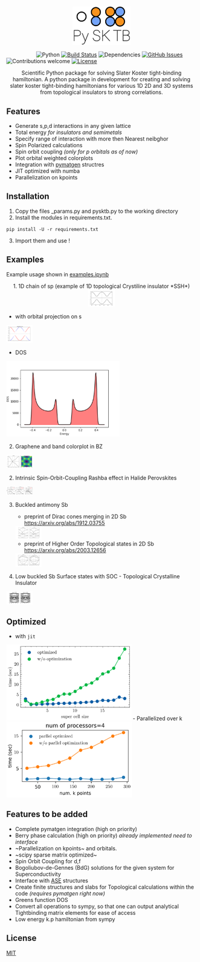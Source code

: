 <p align="center"><img width=30.5% src="./logo.png"></p>


&nbsp;&nbsp;&nbsp;&nbsp;&nbsp;&nbsp;&nbsp;&nbsp;&nbsp;&nbsp;&nbsp;&nbsp;&nbsp;&nbsp;&nbsp;&nbsp;&nbsp;&nbsp;&nbsp;
![Python](https://img.shields.io/badge/python-v3.6+-blue.svg)
[![Build Status](https://travis-ci.org/anfederico/Clairvoyant.svg?branch=master)](https://travis-ci.org/anfederico/Clairvoyant)
![Dependencies](https://img.shields.io/badge/dependencies-up%20to%20date-brightgreen.svg)
[![GitHub Issues](https://img.shields.io/github/issues/anfederico/Clairvoyant.svg)](https://github.com/anfederico/Clairvoyant/issues)
![Contributions welcome](https://img.shields.io/badge/contributions-welcome-orange.svg)
[![License](https://img.shields.io/badge/license-MIT-blue.svg)](https://opensource.org/licenses/MIT)

<p align="center">Scientific Python package for solving Slater Koster tight-binding hamiltonian. A python package in development for creating and solving slater koster tight-binding hamiltonians for various 1D 2D and 3D systems from topological insulators to strong correlations.</p>

                            



## Features

  - Generate s,p,d interactions in any given lattice
  - Total energy *for insulators and semimetals*
  - Specify range of interaction with more then Nearest neibghor
  - Spin Polarized calculations
  - Spin orbit coupling *(only for p orbitals as of now)*
  - Plot orbital weighted colorplots
  - Integration with [pymatgen](https://pymatgen.org) structres 
  - JIT optimized with numba
  - Parallelization on kpoints

## Installation
 1. Copy the files _params.py and pysktb.py to the working directory
 2. Install the modules in requirements.txt.
 ```console
 pip install -U -r requirements.txt
 ```
 3. Import them and use !

 
## Examples

Example usage shown in 	[examples.ipynb](./examples/examples.ipynb)

<p align="center">
1. 1D chain of sp (example of 1D topological Crystiline insulator *SSH*)
  
 <img src="./examples/sp-chain.png" style="max-height: 70px; max-width: 70px;" >
  
  - with orbital projection on s
  <img src="./examples/sp-chain-proj.png" style="max-height: 70px; max-width: 70px;" >
  
  - DOS
  
  <img src="./examples/sp-chain-dos.png" height="200" >
  
2. Graphene and band colorplot in BZ

  <img src="./examples/graphene.png" style="max-height: 70px; max-width: 70px;" >
  
2. Intrinsic Spin-Orbit-Coupling Rashba effect in Halide Perovskites

  <img src="./examples/Perovskite_soc.png" style="max-height: 70px; max-width: 70px;" >
  
3. Buckled antimony Sb 

   - preprint of Dirac cones merging in 2D Sb https://arxiv.org/abs/1912.03755
   
   <img src="./examples/Sb-flat.png" style="max-height: 70px; max-width: 70px;" >
   
   - preprint of Higher Order Topological states in 2D Sb https://arxiv.org/abs/2003.12656
   
   <img src="./examples/Sb_buckled.png" style="max-height: 70px; max-width: 70px;" >
   
4. Low buckled Sb Surface states with SOC - Topological Crystalline Insulator

 <img src="./examples/buckled_sb_SOC.png" style="max-height: 70px; max-width: 70px;" >
 
</p>

## Optimized 
  - with `jit`
<img src="./examples/pysktb_numba.png" height="200" >
- Parallelized over k
<img src="./examples/pysktb_parallel.png" height="200" >

## Features to be added
   - Complete pymatgen integration (high on priority)
   - Berry phase calculation (high on priority) *already implemented need to interface*
   - ~Parallelization on kpoints~ and orbitals.
   - ~scipy sparse matrix optimized~
   - Spin Orbit Coupling for d,f
   - Bogoliubov-de-Gennes (BdG) solutions for the given system for Superconductivity 
   - Interface with [ASE](https://wiki.fysik.dtu.dk/ase/) structures
   - Create finite structures and slabs for Topological calculations within the code *(requires pymatgen right now)*
   - Greens function DOS
   - Convert all operations to sympy, so that one can output analytical Tightbinding matrix elements for ease of access 
   - Low energy k.p hamiltonian from sympy
## License

[MIT](LICENSE) 
